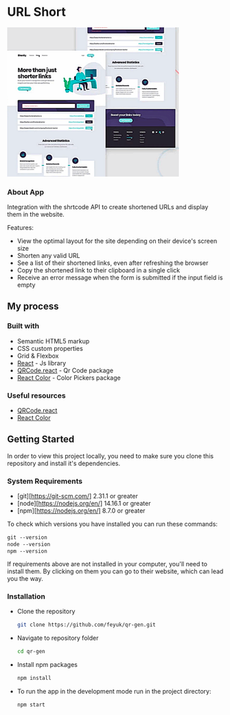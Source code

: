 # URL Short


<img src="./preview-image.png" alt="preview" width="400"/>

### About App
Integration with the shrtcode API to create shortened URLs and display them in the website. 

Features: 

   - View the optimal layout for the site depending on their device's screen size
   - Shorten any valid URL
   - See a list of their shortened links, even after refreshing the browser
   - Copy the shortened link to their clipboard in a single click
   - Receive an error message when the form is submitted if the input field is empty



## My process

### Built with

- Semantic HTML5 markup
- CSS custom properties
- Grid & Flexbox
- [React](https://reactjs.org/) - Js library
- [QRCode.react](https://www.npmjs.com/package/qrcode.react) - Qr Code package
- [React Color](https://casesandberg.github.io/react-color/) - Color Pickers package


### Useful resources

- [QRCode.react](https://www.npmjs.com/package/qrcode.react)
- [React Color](https://casesandberg.github.io/react-color/)

## Getting Started

In order to view this project locally, you need to make sure you clone this repository and install it's dependencies.

### System Requirements

- [git][https://git-scm.com/] 2.31.1 or greater
- [node][https://nodejs.org/en/] 14.16.1 or greater
- [npm][https://nodejs.org/en/] 8.7.0 or greater

To check which versions you have installed you can run these commands:
```
git --version
node --version
npm --version
```
If requirements above are not installed in your computer, you'll need to install them. By clicking on them you can go to their website, which can lead you the way.

### Installation

- Clone the repository
  ```sh
  git clone https://github.com/feyuk/qr-gen.git
  ```
- Navigate to repository folder
  ```sh
  cd qr-gen
  ```
- Install npm packages
  ```sh
  npm install
  ```
- To run the app in the development mode run in the project directory: 
  ```sh
  npm start
  ```


